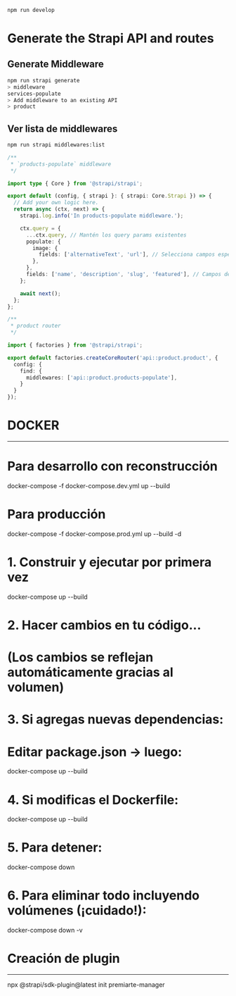 ```sh
npm run develop
```

# Generate the Strapi API and routes

## Generate Middleware
```sh
npm run strapi generate
> middleware
services-populate
> Add middleware to an existing API
> product
```

## Ver lista de middlewares
```sh
npm run strapi middlewares:list
```

```ts
/**
 * `products-populate` middleware
 */

import type { Core } from '@strapi/strapi';

export default (config, { strapi }: { strapi: Core.Strapi }) => {
  // Add your own logic here.
  return async (ctx, next) => {
    strapi.log.info('In products-populate middleware.');

    ctx.query = {
      ...ctx.query, // Mantén los query params existentes
      populate: {
        image: {
          fields: ['alternativeText', 'url'], // Selecciona campos específicos de la imagen
        },
      },
      fields: ['name', 'description', 'slug', 'featured'], // Campos de la categoría
    };

    await next();
  };
};
```
```ts
/**
 * product router
 */

import { factories } from '@strapi/strapi';

export default factories.createCoreRouter('api::product.product', {
  config: {
    find: {
      middlewares: ['api::product.products-populate'],
    }  
  } 
});
```


# DOCKER
--------

# Para desarrollo con reconstrucción
docker-compose -f docker-compose.dev.yml up --build

# Para producción
docker-compose -f docker-compose.prod.yml up --build -d


# 1. Construir y ejecutar por primera vez
docker-compose up --build

# 2. Hacer cambios en tu código...
# (Los cambios se reflejan automáticamente gracias al volumen)

# 3. Si agregas nuevas dependencias:
# Editar package.json -> luego:
docker-compose up --build

# 4. Si modificas el Dockerfile:
docker-compose up --build

# 5. Para detener:
docker-compose down

# 6. Para eliminar todo incluyendo volúmenes (¡cuidado!):
docker-compose down -v


# Creación de plugin
--------------------

npx @strapi/sdk-plugin@latest init premiarte-manager
